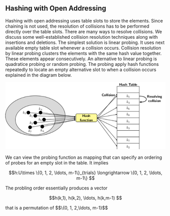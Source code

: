 


## Hashing with Open Addressing

Hashing with open addressing uses table slots to store the elements. Since chaining is not used, the resolution of collisions has to be performed
directly over the table slots. There are many ways to resolve collisions. We discuss some well-established collision resolution techniques along 
with insertions and deletions. The simplest solution is linear probing. It uses next available empty table slot whenever a collision occurs. Collision
resolution by linear probing clusters the elements with the same hash value together. These elements appear consecutively. An alternative to linear
probing is quadratice probing or random probing. The probing apply hash functions repeatedly to locate an empty alternative slot to when a
collision occurs explained in the diagram below.

<p style="text-align:center"}>
    <img src="../images/hashingOpenAddressing1.png">                                                       
</p>

We can view the probing function as mapping that can specify an ordering of probes for an empty slot in the table. It implies
<p style="text-align:center"}>
    $$h:U\times \{0, 1, 2, \ldots, m-1\}_{trials} \longrightarrow  \{0, 1, 2, \ldots, m-1\} $$                                          
</p>
The probling order essentially produces a vector 
<p style="text-align:center"}>
    $$h(k,1), h(k,2), \ldots, h(k,m-1) $$                                          
</p>
that is a permutation of $$\{0, 1, 2,\ldots, m-1}$$<br>
